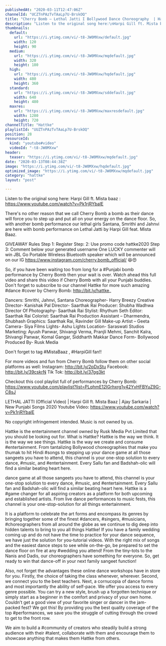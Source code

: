 ```yaml
---
publishedAt: "2020-03-11T12:47:06Z"
channelId: "UCZTnPAzTvTAaLp7U-BrskOQ"
title: "Cherry Bomb – Lethal Jatti I Bollywood Dance Choreography  | Hattke"
description: "Listen to the original song here:\nHarpi Gill ft. Mista baaz : https://www.youtube.com/watch?v=Pk1rjRYbalE\n\nThere's no other reason that we call Cherry Bomb a bomb as their dance will force you to step up and put all on your energy on the dance floor. So, with another bomb performance our lethal girls Santana, Smrithi and Jahnvi are here with bomb performance on Lethal Jatti by Harpi Gill feat. Mista Baaz.\n\nGIVEAWAY Rules\nStep 1: Register \nStep: 2: Use promo code hattke2020\nStep 3: Comment below your generated username\nOne LUCKY commenter will win JBL Go Portable Wireless Bluetooth speaker which will be announced on our IG https://www.instagram.com/cherry.bomb_official/ 😆😍\n\nSo, if you have been waiting too from long for a #Punjabi bomb performance by Cherry Bomb then your wait is over. Watch ahead this full video and share this video if Cherry Bomb with all your Punjabi buddies. Don't forget to subscribe to our channel Hattke for more such amazing #dance #cover by Cherry Bomb: http://bit.ly/hattke_\n\nDancers: Smrithi, Jahnvi, Santana \nChoreographer- Harry Breezy\nCreative Director- Kanishak Pal \nDirector- Saarthak Rai\nProducer: Shubha Wadhwa\nDirector Of Photography- Saarthak Rai\nStylist: Rhythum Seth\nEditor: Saarthak Rai \nColorist: Saarthak Rai \nProduction Assistant – Dharmendra, Shubhash \nGraphics: Saarthak Rai, Ravinder Gill\nMake-up Artist – Geeta \nCamera- Siya Films\nLights- Ashu Lights\nLocation- Saraswati Studios\nMarketing: Ayush Panwar, Shivangi Verma, Pranjli Mehmi, Sanchit Kalra, Shivangi Panwar, Komal Gangar, Siddharth Makkar\nDance Form- Bollywood \nProduced By- Rusk Media\n\nDon't forget to tag #MistaBaaz , #HarpiGill fan!!\n\nFor more videos and fun from Cherry Bomb follow them on other social platforms as well: Instagram: http://bit.ly/2pDxStu Facebook: http://bit.ly/39cskrN Tik Tok: http://bit.ly/37gg3kt\n\nCheckout this cool playlist full of performances by Cherry Bomb: https://www.youtube.com/playlist?list=PLqhmE12IGrhxrg1y42YvHFBYuZ9G-C8sJ\n\nLETHAL JATTI (Official Video) | Harpi Gill ft. Mista Baaz | Ajay Sarkaria | New Punjabi Songs 2020 Youtube Video: https://www.youtube.com/watch?v=Pk1rjRYbalE\n\nNo copyright infringement intended. Music is not owned by us.\n\nHattke is the entertainment channel owned by Rusk Media Pvt Limited that you should be looking out for. What is Hattke? Hattke is the way we think. It is the way we see things. Hattke is the way we create and consume #entertainment. From tantalizing Bollywood choreographies that make you thumak to hit Hindi #songs to stepping up your dance game at all those sangeets you have to attend, this channel is your one-stop solution to every dance, #music, and #entertainment. Every Sallu fan and Badshah-olic will find a similar beating heart here. \n\ndance game at all those sangeets you have to attend, this channel is your one-stop solution to every dance, #music, and #entertainment. Every Sallu fan and Badshah-olic will find a similar beating heart here. Hattke is a #game changer for all aspiring creators as a platform for both upcoming and established artists. From live dance performances to music fests, this channel is your one-stop-solution for all things entertainment.\n\nIt is a platform to celebrate the art forms and encompass its genres by bringing together some of the finest #dancers, #singers, #musicians, #choreographers from all around the globe as we continue to dig deep into hidden talents to bring to you all things Hattke! If you have a family wedding coming up and do not have the time to practice for your dance sequence, we have just the solution for you-tutorial videos. With the right mix of songs and the easiest dance steps to see while on-the-go, be prepared to set the dance floor on fire at any #wedding you attend! From the tiny-tots to the Nanis and Dadis, our choreographers have something for everyone. So, get ready to win that dance-off in your next family sangeet function!\n\nAlso, not forget the advantages these online dance workshops have in store for you. Firstly, the choice of taking the class whenever, wherever. Second, we connect you to the best teachers. Next, a cornucopia of dance forms and most importantly the ability of self-pace. We offer you access to every genre possible. You can try a new style, brush up a forgotten technique or simply start as a beginner in the comfort and privacy of your own home. Couldn’t get a good view of your favorite singer or dancer in the jam-packed fest? We got this! By providing you the best quality coverage of the top #performances, we save you the struggle of cutting through the crowd to get to the front row.\n\nWe aim to build a #community of creators who steadily build a strong audience with their #talent, collaborate with them and encourage them to showcase anything that makes them Hattke from others."
thumbnails:
  default:
    url: "https://i.ytimg.com/vi/-t8-JW0MXxw/default.jpg"
    width: 120
    height: 90
  medium:
    url: "https://i.ytimg.com/vi/-t8-JW0MXxw/mqdefault.jpg"
    width: 320
    height: 180
  high:
    url: "https://i.ytimg.com/vi/-t8-JW0MXxw/hqdefault.jpg"
    width: 480
    height: 360
  standard:
    url: "https://i.ytimg.com/vi/-t8-JW0MXxw/sddefault.jpg"
    width: 640
    height: 480
  maxres:
    url: "https://i.ytimg.com/vi/-t8-JW0MXxw/maxresdefault.jpg"
    width: 1280
    height: 720
channelTitle: "Hattke"
playlistId: "UUZTnPAzTvTAaLp7U-BrskOQ"
position: 28
resourceId:
  kind: "youtube#video"
  videoId: "-t8-JW0MXxw"
header:
  teaser: "https://i.ytimg.com/vi/-t8-JW0MXxw/mqdefault.jpg"
date: "2020-03-13T08:44:38Z"
image: "https://i.ytimg.com/vi/-t8-JW0MXxw/hqdefault.jpg"
optimized_image: "https://i.ytimg.com/vi/-t8-JW0MXxw/mqdefault.jpg"
category: "hattke"
layout: "post"

---
```

Listen to the original song here:
Harpi Gill ft. Mista baaz : https://www.youtube.com/watch?v=Pk1rjRYbalE

There's no other reason that we call Cherry Bomb a bomb as their dance will force you to step up and put all on your energy on the dance floor. So, with another bomb performance our lethal girls Santana, Smrithi and Jahnvi are here with bomb performance on Lethal Jatti by Harpi Gill feat. Mista Baaz.

GIVEAWAY Rules
Step 1: Register 
Step: 2: Use promo code hattke2020
Step 3: Comment below your generated username
One LUCKY commenter will win JBL Go Portable Wireless Bluetooth speaker which will be announced on our IG https://www.instagram.com/cherry.bomb_official/ 😆😍

So, if you have been waiting too from long for a #Punjabi bomb performance by Cherry Bomb then your wait is over. Watch ahead this full video and share this video if Cherry Bomb with all your Punjabi buddies. Don't forget to subscribe to our channel Hattke for more such amazing #dance #cover by Cherry Bomb: http://bit.ly/hattke_

Dancers: Smrithi, Jahnvi, Santana 
Choreographer- Harry Breezy
Creative Director- Kanishak Pal 
Director- Saarthak Rai
Producer: Shubha Wadhwa
Director Of Photography- Saarthak Rai
Stylist: Rhythum Seth
Editor: Saarthak Rai 
Colorist: Saarthak Rai 
Production Assistant – Dharmendra, Shubhash 
Graphics: Saarthak Rai, Ravinder Gill
Make-up Artist – Geeta 
Camera- Siya Films
Lights- Ashu Lights
Location- Saraswati Studios
Marketing: Ayush Panwar, Shivangi Verma, Pranjli Mehmi, Sanchit Kalra, Shivangi Panwar, Komal Gangar, Siddharth Makkar
Dance Form- Bollywood 
Produced By- Rusk Media

Don't forget to tag #MistaBaaz , #HarpiGill fan!!

For more videos and fun from Cherry Bomb follow them on other social platforms as well: Instagram: http://bit.ly/2pDxStu Facebook: http://bit.ly/39cskrN Tik Tok: http://bit.ly/37gg3kt

Checkout this cool playlist full of performances by Cherry Bomb: https://www.youtube.com/playlist?list=PLqhmE12IGrhxrg1y42YvHFBYuZ9G-C8sJ

LETHAL JATTI (Official Video) | Harpi Gill ft. Mista Baaz | Ajay Sarkaria | New Punjabi Songs 2020 Youtube Video: https://www.youtube.com/watch?v=Pk1rjRYbalE

No copyright infringement intended. Music is not owned by us.

Hattke is the entertainment channel owned by Rusk Media Pvt Limited that you should be looking out for. What is Hattke? Hattke is the way we think. It is the way we see things. Hattke is the way we create and consume #entertainment. From tantalizing Bollywood choreographies that make you thumak to hit Hindi #songs to stepping up your dance game at all those sangeets you have to attend, this channel is your one-stop solution to every dance, #music, and #entertainment. Every Sallu fan and Badshah-olic will find a similar beating heart here. 

dance game at all those sangeets you have to attend, this channel is your one-stop solution to every dance, #music, and #entertainment. Every Sallu fan and Badshah-olic will find a similar beating heart here. Hattke is a #game changer for all aspiring creators as a platform for both upcoming and established artists. From live dance performances to music fests, this channel is your one-stop-solution for all things entertainment.

It is a platform to celebrate the art forms and encompass its genres by bringing together some of the finest #dancers, #singers, #musicians, #choreographers from all around the globe as we continue to dig deep into hidden talents to bring to you all things Hattke! If you have a family wedding coming up and do not have the time to practice for your dance sequence, we have just the solution for you-tutorial videos. With the right mix of songs and the easiest dance steps to see while on-the-go, be prepared to set the dance floor on fire at any #wedding you attend! From the tiny-tots to the Nanis and Dadis, our choreographers have something for everyone. So, get ready to win that dance-off in your next family sangeet function!

Also, not forget the advantages these online dance workshops have in store for you. Firstly, the choice of taking the class whenever, wherever. Second, we connect you to the best teachers. Next, a cornucopia of dance forms and most importantly the ability of self-pace. We offer you access to every genre possible. You can try a new style, brush up a forgotten technique or simply start as a beginner in the comfort and privacy of your own home. Couldn’t get a good view of your favorite singer or dancer in the jam-packed fest? We got this! By providing you the best quality coverage of the top #performances, we save you the struggle of cutting through the crowd to get to the front row.

We aim to build a #community of creators who steadily build a strong audience with their #talent, collaborate with them and encourage them to showcase anything that makes them Hattke from others.